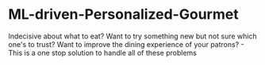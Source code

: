 # ML-driven-Personalized-Gourmet
Indecisive about what to eat? Want to try something new but not sure which one's to trust? Want to improve the dining experience of your patrons? - This is a one stop solution to handle all of these problems

